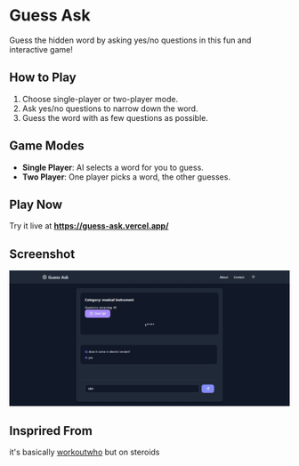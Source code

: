 # Guess Ask

Guess the hidden word by asking yes/no questions in this fun and interactive game!

## How to Play
1. Choose single-player or two-player mode.
2. Ask yes/no questions to narrow down the word.
3. Guess the word with as few questions as possible.

## Game Modes
- **Single Player**: AI selects a word for you to guess.
- **Two Player**: One player picks a word, the other guesses.

## Play Now
Try it live at **[ https://guess-ask.vercel.app/ ](https://guess-ask.vercel.app/)**

## Screenshot
![Game Interface](assets/frontend)

## Insprired From
it's basically [workoutwho](https://workoutwho.com/) but on steroids 

